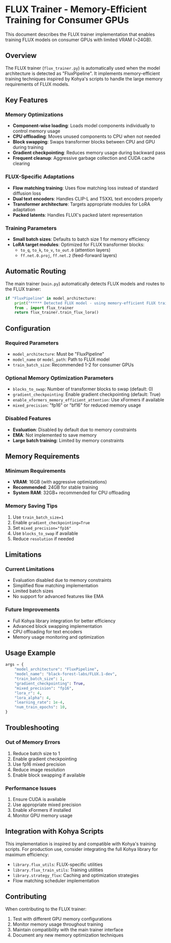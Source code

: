 # FLUX Trainer - Memory-Efficient Training for Consumer GPUs

This document describes the FLUX trainer implementation that enables training FLUX models on consumer GPUs with limited VRAM (~24GB).

## Overview

The FLUX trainer (`flux_trainer.py`) is automatically used when the model architecture is detected as "FluxPipeline". It implements memory-efficient training techniques inspired by Kohya's scripts to handle the large memory requirements of FLUX models.

## Key Features

### Memory Optimizations
- **Component-wise loading**: Loads model components individually to control memory usage
- **CPU offloading**: Moves unused components to CPU when not needed
- **Block swapping**: Swaps transformer blocks between CPU and GPU during training
- **Gradient checkpointing**: Reduces memory usage during backward pass
- **Frequent cleanup**: Aggressive garbage collection and CUDA cache clearing

### FLUX-Specific Adaptations
- **Flow matching training**: Uses flow matching loss instead of standard diffusion loss
- **Dual text encoders**: Handles CLIP-L and T5XXL text encoders properly
- **Transformer architecture**: Targets appropriate modules for LoRA adaptation
- **Packed latents**: Handles FLUX's packed latent representation

### Training Parameters
- **Small batch sizes**: Defaults to batch size 1 for memory efficiency
- **LoRA target modules**: Optimized for FLUX transformer blocks:
  - `to_q`, `to_k`, `to_v`, `to_out.0` (attention layers)
  - `ff.net.0.proj`, `ff.net.2` (feed-forward layers)

## Automatic Routing

The main trainer (`main.py`) automatically detects FLUX models and routes to the FLUX trainer:

```python
if "FluxPipeline" in model_architecture:
    print("***** Detected FLUX model - using memory-efficient FLUX trainer *****")
    from . import flux_trainer
    return flux_trainer.train_flux_lora()
```

## Configuration

### Required Parameters
- `model_architecture`: Must be "FluxPipeline"
- `model_name` or `model_path`: Path to FLUX model
- `train_batch_size`: Recommended 1-2 for consumer GPUs

### Optional Memory Optimization Parameters
- `blocks_to_swap`: Number of transformer blocks to swap (default: 0)
- `gradient_checkpointing`: Enable gradient checkpointing (default: True)
- `enable_xformers_memory_efficient_attention`: Use xFormers if available
- `mixed_precision`: "fp16" or "bf16" for reduced memory usage

### Disabled Features
- **Evaluation**: Disabled by default due to memory constraints
- **EMA**: Not implemented to save memory
- **Large batch training**: Limited by memory constraints

## Memory Requirements

### Minimum Requirements
- **VRAM**: 16GB (with aggressive optimizations)
- **Recommended**: 24GB for stable training
- **System RAM**: 32GB+ recommended for CPU offloading

### Memory Saving Tips
1. Use `train_batch_size=1`
2. Enable `gradient_checkpointing=True`
3. Set `mixed_precision="fp16"`
4. Use `blocks_to_swap` if available
5. Reduce `resolution` if needed

## Limitations

### Current Limitations
- Evaluation disabled due to memory constraints
- Simplified flow matching implementation
- Limited batch sizes
- No support for advanced features like EMA

### Future Improvements
- Full Kohya library integration for better efficiency
- Advanced block swapping implementation
- CPU offloading for text encoders
- Memory usage monitoring and optimization

## Usage Example

```python
args = {
    "model_architecture": "FluxPipeline",
    "model_name": "black-forest-labs/FLUX.1-dev",
    "train_batch_size": 1,
    "gradient_checkpointing": True,
    "mixed_precision": "fp16",
    "lora_r": 4,
    "lora_alpha": 4,
    "learning_rate": 1e-4,
    "num_train_epochs": 10,
}
```

## Troubleshooting

### Out of Memory Errors
1. Reduce batch size to 1
2. Enable gradient checkpointing
3. Use fp16 mixed precision
4. Reduce image resolution
5. Enable block swapping if available

### Performance Issues
1. Ensure CUDA is available
2. Use appropriate mixed precision
3. Enable xFormers if installed
4. Monitor GPU memory usage

## Integration with Kohya Scripts

This implementation is inspired by and compatible with Kohya's training scripts. For production use, consider integrating the full Kohya library for maximum efficiency:

- `library.flux_utils`: FLUX-specific utilities
- `library.flux_train_utils`: Training utilities
- `library.strategy_flux`: Caching and optimization strategies
- Flow matching scheduler implementation

## Contributing

When contributing to the FLUX trainer:

1. Test with different GPU memory configurations
2. Monitor memory usage throughout training
3. Maintain compatibility with the main trainer interface
4. Document any new memory optimization techniques
